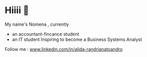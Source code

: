 # Hiiii 👐 
My name's Nomena , currently 
* an accountant-fincance student
* an IT student
Inspiring to become a Business Systems Analyst

Follow me :
www.linkedin.com/in/alida-randrianatoandro
